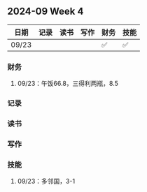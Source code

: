 ## 2024-09 Week 4

| 日期  | 记录  | 读书 | 写作  | 财务 | 技能 |
|-------|------|------|------|------|-------|
| 09/23 |      |      |      |  ✅  | ✅    |

### 财务

1. 09/23：午饭66.8，三得利两瓶，8.5

### 记录

### 读书

### 写作

### 技能

1. 09/23：多邻国，3-1

